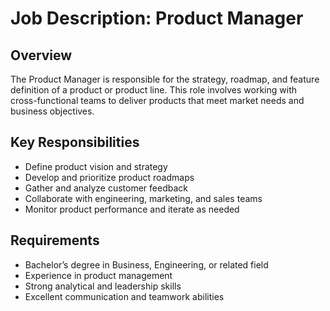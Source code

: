 # Job Description: Product Manager

## Overview

The Product Manager is responsible for the strategy, roadmap, and feature definition of a product or product line. This role involves working with cross-functional teams to deliver products that meet market needs and business objectives.

## Key Responsibilities

- Define product vision and strategy
- Develop and prioritize product roadmaps
- Gather and analyze customer feedback
- Collaborate with engineering, marketing, and sales teams
- Monitor product performance and iterate as needed

## Requirements

- Bachelor’s degree in Business, Engineering, or related field
- Experience in product management
- Strong analytical and leadership skills
- Excellent communication and teamwork abilities
